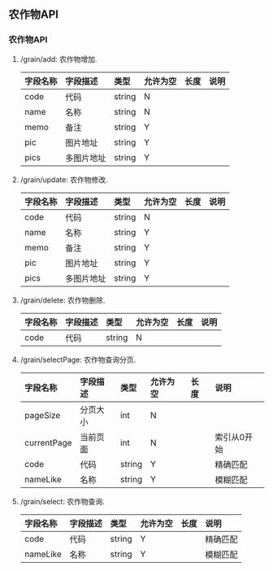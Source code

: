 ## 农作物API

### <span id="grain">农作物API</span>
1. /grain/add: 农作物增加.

    | 字段名称 | 字段描述 | 类型 | 允许为空 | 长度 | 说明 |
    | :--- | :--- | :--- | :--- | :--- | :--- |
    | code | 代码 | string | N |  |  |
    | name | 名称 | string | N |  |  |
    | memo | 备注 | string | Y |  |  |
    | pic | 图片地址 | string | Y |  |  |
    | pics | 多图片地址 | string | Y |  |  |
1. /grain/update: 农作物修改.

    | 字段名称 | 字段描述 | 类型 | 允许为空 | 长度 | 说明 |
    | :--- | :--- | :--- | :--- | :--- | :--- |
    | code | 代码 | string | N |  |  |
    | name | 名称 | string | Y |  |  |
    | memo | 备注 | string | Y |  |  |
    | pic | 图片地址 | string | Y |  |  |
    | pics | 多图片地址 | string | Y |  |  |
1. /grain/delete: 农作物删除.

    | 字段名称 | 字段描述 | 类型 | 允许为空 | 长度 | 说明 |
    | :--- | :--- | :--- | :--- | :--- | :--- |
    | code | 代码 | string | N |  |  |
1. /grain/selectPage: 农作物查询分页.

    | 字段名称 | 字段描述 | 类型 | 允许为空 | 长度 | 说明 |
    | :--- | :--- | :--- | :--- | :--- | :--- |
    | pageSize | 分页大小 | int | N |  |  |
    | currentPage | 当前页面 | int | N |  |索引从0开始  |
    | code | 代码 | string | Y |  |精确匹配  |
    | nameLike | 名称 | string | Y |  |模糊匹配  |
1. /grain/select: 农作物查询.

    | 字段名称 | 字段描述 | 类型 | 允许为空 | 长度 | 说明 |
    | :--- | :--- | :--- | :--- | :--- | :--- |
    | code | 代码 | string | Y |  |精确匹配  |
    | nameLike | 名称 | string | Y |  |模糊匹配  |
